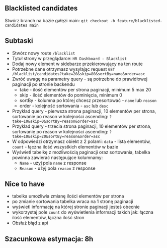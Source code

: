 ## Blacklisted candidates

Stwórz branch na bazie gałęzi main:
`git checkout -b feature/blacklisted-candidates main`

## Subtaski

- Stwórz nowy route `/blacklist`
- Tytuł strony w przeglądarce: `HR Dashboard - Blacklist`
- Dodaj nowy element w sidebarze przekierowujący na ten route
- Potrzebne dane otrzymasz wysyłając request `GET /blacklist/candidates?take=20&skip=80&sortBy=name&order=asc`
- Zwróć uwagę na parametry query - są potrzebne do prawidłowej paginacji po stronie backendu
  - take - ilość elementów per strona paginacji, minimum 5 max 20
  - skip - ilość elementów do pominięcia, minimum 0
  - sortBy - kolumna po której chcesz przesortować - `name` lub `reason`
  - order - kolejność sortowania - `asc` lub `desc`
- Przykład query - pierwsza strona paginacji, 10 elementów per strona, sortowanie po reason w kolejności ascending:
`?take=10&skip=0&sortBy=reason&order=asc`
- Przykład query - trzecia strona paginacji, 10 elementów per strona, sortowanie po reason w kolejności ascending:
`?take=10&skip=20&sortBy=reason&order=asc`
- W odpowiedzi otrzymasz obiekt z 2 polami: `data` - lista elementów, `count` - łączna ilość wszystkich elementów w bazie
- Wyświetl tabelkę z możliwością paginacji oraz sortowania, tabelka powinna zawierać następujące kolumnamy:
  - `Name` - użyj pola `name` z response
  - `Reason` - użyj pola `reason` z response

## Nice to have
- tabelka umożliwia zmianę ilości elementów per strona
- po zmianie sortowania tabelka wraca na 1 stronę paginacji
- wyświetl informację na której stronie paginacji jesteś obecnie
- wykorzystaj pole `count` do wyświetlenia informacji takich jak: łączna ilość elementów, łączna ilość stron
- Obsłuż błąd z api

## Szacunkowa estymacja: 8h
